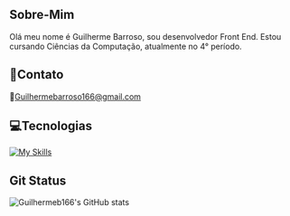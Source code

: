 
## Sobre-Mim
Olá meu nome é Guilherme Barroso, sou desenvolvedor Front End.
Estou cursando Ciências da Computação, atualmente no 4° período.

## 📱Contato
📧Guilhermebarroso166@gmail.com

## 💻Tecnologias


[![My Skills](https://skillicons.dev/icons?i=html,css,js,sass,figma,git,react,mySQ&theme=light)](https://skillicons.dev)
## Git Status
![Guilhermeb166's GitHub stats](https://github-readme-stats.vercel.app/api?username=Guilhermeb166&show_icons=true&bg_color=00000000)
